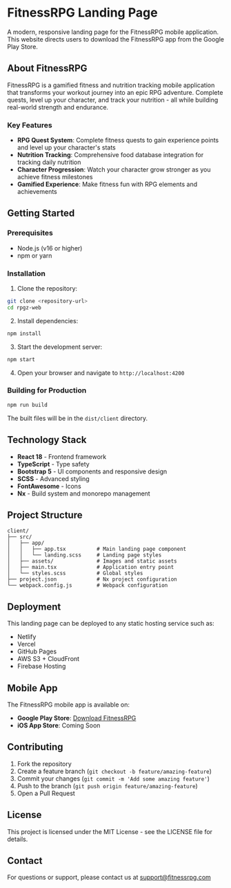 # FitnessRPG Landing Page

A modern, responsive landing page for the FitnessRPG mobile application. This website directs users to download the FitnessRPG app from the Google Play Store.

## About FitnessRPG

FitnessRPG is a gamified fitness and nutrition tracking mobile application that transforms your workout journey into an epic RPG adventure. Complete quests, level up your character, and track your nutrition - all while building real-world strength and endurance.

### Key Features

- **RPG Quest System**: Complete fitness quests to gain experience points and level up your character's stats
- **Nutrition Tracking**: Comprehensive food database integration for tracking daily nutrition
- **Character Progression**: Watch your character grow stronger as you achieve fitness milestones
- **Gamified Experience**: Make fitness fun with RPG elements and achievements

## Getting Started

### Prerequisites

- Node.js (v16 or higher)
- npm or yarn

### Installation

1. Clone the repository:
```bash
git clone <repository-url>
cd rpgz-web
```

2. Install dependencies:
```bash
npm install
```

3. Start the development server:
```bash
npm start
```

4. Open your browser and navigate to `http://localhost:4200`

### Building for Production

```bash
npm run build
```

The built files will be in the `dist/client` directory.

## Technology Stack

- **React 18** - Frontend framework
- **TypeScript** - Type safety
- **Bootstrap 5** - UI components and responsive design
- **SCSS** - Advanced styling
- **FontAwesome** - Icons
- **Nx** - Build system and monorepo management

## Project Structure

```
client/
├── src/
│   ├── app/
│   │   ├── app.tsx          # Main landing page component
│   │   └── landing.scss     # Landing page styles
│   ├── assets/              # Images and static assets
│   ├── main.tsx             # Application entry point
│   └── styles.scss          # Global styles
├── project.json             # Nx project configuration
└── webpack.config.js        # Webpack configuration
```

## Deployment

This landing page can be deployed to any static hosting service such as:

- Netlify
- Vercel
- GitHub Pages
- AWS S3 + CloudFront
- Firebase Hosting

## Mobile App

The FitnessRPG mobile app is available on:

- **Google Play Store**: [Download FitnessRPG](https://play.google.com/store/apps/details?id=com.fitnessrpg.app)
- **iOS App Store**: Coming Soon

## Contributing

1. Fork the repository
2. Create a feature branch (`git checkout -b feature/amazing-feature`)
3. Commit your changes (`git commit -m 'Add some amazing feature'`)
4. Push to the branch (`git push origin feature/amazing-feature`)
5. Open a Pull Request

## License

This project is licensed under the MIT License - see the LICENSE file for details.

## Contact

For questions or support, please contact us at support@fitnessrpg.com
